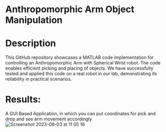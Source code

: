 # Anthropomorphic Arm Object Manipulation

# Description
This GitHub repository showcases a MATLAB code implementation for controlling an Anthropomorphic Arm with Spherical Wrist robot. The code enables efficient picking and placing of objects. We have successfully tested and applied this code on a real robot in our lab, demonstrating its reliability in practical scenarios.

# Results: 
A GUI Based Application, in which you can put coordinates for pick and drop and see arm movement accordingly 
![Screenshot 2023-08-03 at 11 05 16](https://github.com/irfanali1995/Masters_Robotics-/assets/75564524/3e3b1854-5033-4938-8fda-16c5191a55d4)



